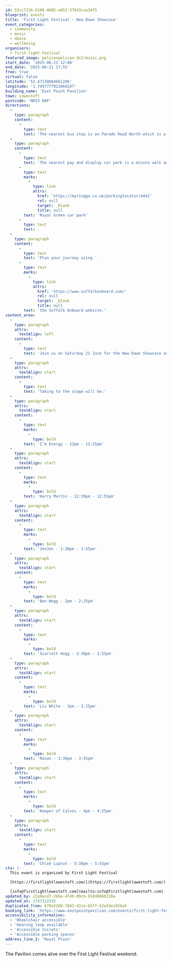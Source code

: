 ```yaml
---
id: 53cc7316-6106-4805-a052-37643caa18f5
blueprint: events
title: 'First Light Festival - New Dawn Showcase'
event_categories:
  - community
  - music
  - dance
  - wellbeing
organisers:
  - first-light-festival
featured_image: pelicanpelican-3x2/music.png
start_date: '2025-06-21 12:00'
end_date: '2025-06-21 17:55'
free: true
virtual: false
latitude: '52.47138864661286'
longitude: '1.7497777921068107'
building_name: 'East Point Pavilion'
town: Lowestoft
postcode: 'NR33 0AP'
directions:
  -
    type: paragraph
    content:
      -
        type: text
        text: 'The nearest bus stop is on Parade Road North which is a three minute walk from East Point Pavilion. There is a selection of buses which connect us to the town centre for example, No X2, X22 and 109.'
  -
    type: paragraph
    content:
      -
        type: text
        text: 'The nearest pay and display car park is a minute walk away at '
      -
        type: text
        marks:
          -
            type: link
            attrs:
              href: 'https://myringgo.co.uk/parkinglocator/4442'
              rel: null
              target: _blank
              title: null
        text: 'Royal Green car park'
      -
        type: text
        text: .
  -
    type: paragraph
    content:
      -
        type: text
        text: 'Plan your journey using '
      -
        type: text
        marks:
          -
            type: link
            attrs:
              href: 'https://www.suffolkonboard.com/'
              rel: null
              target: _blank
              title: null
        text: 'the Suffolk Onboard website.'
content_area:
  -
    type: paragraph
    attrs:
      textAlign: left
    content:
      -
        type: text
        text: 'Join us on Saturday 21 June for the New Dawn Showcase and discover some of the best emerging musical talent from Suffolk & Norfolk aged 14 - 25.'
  -
    type: paragraph
    attrs:
      textAlign: start
    content:
      -
        type: text
        text: 'Taking to the stage will be:'
  -
    type: paragraph
    attrs:
      textAlign: start
    content:
      -
        type: text
        marks:
          -
            type: bold
        text: 'I’m Energy - 12pm - 12:25pm'
  -
    type: paragraph
    attrs:
      textAlign: start
    content:
      -
        type: text
        marks:
          -
            type: bold
        text: 'Harry Martin - 12:30pm - 12:55pm'
  -
    type: paragraph
    attrs:
      textAlign: start
    content:
      -
        type: text
        marks:
          -
            type: bold
        text: 'JenJen - 1:30pm - 1:55pm'
  -
    type: paragraph
    attrs:
      textAlign: start
    content:
      -
        type: text
        marks:
          -
            type: bold
        text: 'Ben Wegg - 2pm - 2:25pm'
  -
    type: paragraph
    attrs:
      textAlign: start
    content:
      -
        type: text
        marks:
          -
            type: bold
        text: 'Scarlett Hogg - 2:30pm - 2:55pm'
  -
    type: paragraph
    attrs:
      textAlign: start
    content:
      -
        type: text
        marks:
          -
            type: bold
        text: 'Liv White - 3pm - 3.25pm'
  -
    type: paragraph
    attrs:
      textAlign: start
    content:
      -
        type: text
        marks:
          -
            type: bold
        text: 'Ronan - 3:30pm - 3:55pm'
  -
    type: paragraph
    attrs:
      textAlign: start
    content:
      -
        type: text
        marks:
          -
            type: bold
        text: 'Keeper of Calves - 4pm - 4:25pm'
  -
    type: paragraph
    attrs:
      textAlign: start
    content:
      -
        type: text
        marks:
          -
            type: bold
        text: 'Chloë Lupton - 5:30pm - 5:55pm'
cta: |-
  This event is organised by First Light Festival

  [https://firstlightlowestoft.com/](https://firstlightlowestoft.com/)

  [info@firstlightlowestoft.com](mailto:info@firstlightlowestoft.com)
updated_by: c2a9acd7-26be-4f49-89cb-918d0960210a
updated_at: 1747312332
duplicated_from: 679e2309-7843-42ce-b5ff-62e5de165ba5
booking_link: 'https://www.eastpointpavilion.com/events/first-light-festival-new-dawn-showcase'
accessibility_information:
  - 'Wheelchair accessible'
  - 'Hearing loop available'
  - 'Accessible toilets'
  - 'Accessible parking spaces'
address_line_2: 'Royal Plain'
---
```

The Pavilion comes alive over the First Light Festival weekend.